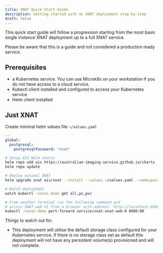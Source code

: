 ```yaml
---
title: XNAT Quick Start Guide
description: Getting started with an XNAT deployment step-by-step
draft: false
---
```


This quick start guide will follow a progression starting from the most basic single instance XNAT deployment
up to a full XNAT service.

Please be aware that this is a guide and not considered a production ready service.

## Prerequisites

* a Kubernetes service. You can use Microk8s on your workstation if you do not have access to a cloud service.
* Kubectl client installed and configured to access your Kubernetes service
* Helm client installed

## Just XNAT

Create minimal helm values file `~/values.yaml`

```yaml
---
global:
  postgresql:
    postgresqlPassword: "xnat"
```

```bash
# Setup AIS Helm charts
helm repo add ais https://australian-imaging-service.github.io/charts
helm repo update

# Deploy minimal XNAT
helm upgrade xnat ais/xnat --install --values ~/values.yaml --namespace xnat-demo --create-namespace

# Watch deployment
watch kubectl -nxnat-demo get all,pv,pvc

# From another terminal run the following command and
# access XNAT web UI from a browser with address `http://localhost:8080`
kubectl -nxnat-demo port-forward service/xnat-xnat-web-0 8080:80
```

Things to watch out for.
* This deployment will utilise the default storage class configured for your Kubernetes service.
  If there is no storage class set as default this deployment will not have any persistent volume(s)
  provisioned and will not complete.
